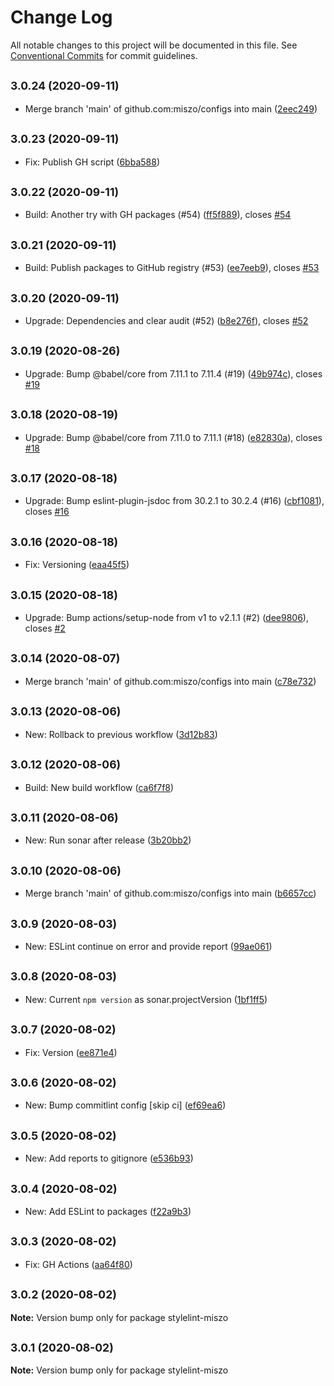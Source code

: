 # Change Log

All notable changes to this project will be documented in this file.
See [Conventional Commits](https://conventionalcommits.org) for commit guidelines.

## <small>3.0.24 (2020-09-11)</small>

* Merge branch 'main' of github.com:miszo/configs into main ([2eec249](https://github.com/miszo/configs/commit/2eec249))





## <small>3.0.23 (2020-09-11)</small>

* Fix: Publish GH script ([6bba588](https://github.com/miszo/configs/commit/6bba588))





## <small>3.0.22 (2020-09-11)</small>

* Build: Another try with GH packages (#54) ([ff5f889](https://github.com/miszo/configs/commit/ff5f889)), closes [#54](https://github.com/miszo/configs/issues/54)





## <small>3.0.21 (2020-09-11)</small>

* Build: Publish packages to GitHub registry (#53) ([ee7eeb9](https://github.com/miszo/configs/commit/ee7eeb9)), closes [#53](https://github.com/miszo/configs/issues/53)





## <small>3.0.20 (2020-09-11)</small>

* Upgrade: Dependencies and clear audit (#52) ([b8e276f](https://github.com/miszo/configs/commit/b8e276f)), closes [#52](https://github.com/miszo/configs/issues/52)





## <small>3.0.19 (2020-08-26)</small>

* Upgrade: Bump @babel/core from 7.11.1 to 7.11.4 (#19) ([49b974c](https://github.com/miszo/configs/commit/49b974c)), closes [#19](https://github.com/miszo/configs/issues/19)





## <small>3.0.18 (2020-08-19)</small>

* Upgrade: Bump @babel/core from 7.11.0 to 7.11.1 (#18) ([e82830a](https://github.com/miszo/configs/commit/e82830a)), closes [#18](https://github.com/miszo/configs/issues/18)





## <small>3.0.17 (2020-08-18)</small>

* Upgrade: Bump eslint-plugin-jsdoc from 30.2.1 to 30.2.4 (#16) ([cbf1081](https://github.com/miszo/configs/commit/cbf1081)), closes [#16](https://github.com/miszo/configs/issues/16)





## <small>3.0.16 (2020-08-18)</small>

* Fix: Versioning ([eaa45f5](https://github.com/miszo/configs/commit/eaa45f5))





## <small>3.0.15 (2020-08-18)</small>

* Upgrade: Bump actions/setup-node from v1 to v2.1.1 (#2) ([dee9806](https://github.com/miszo/configs/commit/dee9806)), closes [#2](https://github.com/miszo/configs/issues/2)





## <small>3.0.14 (2020-08-07)</small>

* Merge branch 'main' of github.com:miszo/configs into main ([c78e732](https://github.com/miszo/configs/commit/c78e732))





## <small>3.0.13 (2020-08-06)</small>

* New: Rollback to previous workflow ([3d12b83](https://github.com/miszo/configs/commit/3d12b83))





## <small>3.0.12 (2020-08-06)</small>

* Build: New build workflow ([ca6f7f8](https://github.com/miszo/configs/commit/ca6f7f8))





## <small>3.0.11 (2020-08-06)</small>

* New: Run sonar after release ([3b20bb2](https://github.com/miszo/configs/commit/3b20bb2))





## <small>3.0.10 (2020-08-06)</small>

* Merge branch 'main' of github.com:miszo/configs into main ([b6657cc](https://github.com/miszo/configs/commit/b6657cc))





## <small>3.0.9 (2020-08-03)</small>

* New: ESLint continue on error and provide report ([99ae061](https://github.com/miszo/configs/commit/99ae061))





## <small>3.0.8 (2020-08-03)</small>

* New: Current `npm version` as sonar.projectVersion ([1bf1ff5](https://github.com/miszo/configs/commit/1bf1ff5))





## <small>3.0.7 (2020-08-02)</small>

* Fix: Version ([ee871e4](https://github.com/miszo/configs/commit/ee871e4))





## <small>3.0.6 (2020-08-02)</small>

* New: Bump commitlint config [skip ci] ([ef69ea6](https://github.com/miszo/configs/commit/ef69ea6))





## <small>3.0.5 (2020-08-02)</small>

* New: Add reports to gitignore ([e536b93](https://github.com/miszo/configs/commit/e536b93))





## <small>3.0.4 (2020-08-02)</small>

* New: Add ESLint to packages ([f22a9b3](https://github.com/miszo/configs/commit/f22a9b3))





## <small>3.0.3 (2020-08-02)</small>

* Fix: GH Actions ([aa64f80](https://github.com/miszo/configs/commit/aa64f80))





## <small>3.0.2 (2020-08-02)</small>

**Note:** Version bump only for package stylelint-miszo





## <small>3.0.1 (2020-08-02)</small>

**Note:** Version bump only for package stylelint-miszo
